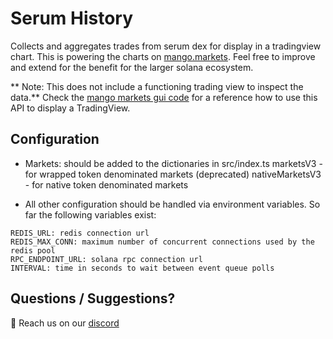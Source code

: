 # Serum History

Collects and aggregates trades from serum dex for display in a tradingview chart.
This is powering the charts on [mango.markets](https://mango.markets).
Feel free to improve and extend for the benefit for the larger solana ecosystem.

** Note: This does not include a functioning trading view to inspect the
data.** Check the [mango markets gui code](https://github.com/blockworks-foundation/mango-ui-v2/blob/main/components/TradingView/index.tsx) for a reference how to use this API to display a TradingView.

## Configuration

* Markets: should be added to the dictionaries in src/index.ts
  marketsV3 - for wrapped token denominated markets (deprecated)
  nativeMarketsV3 - for native token denominated markets

* All other configuration should be handled via environment variables.
  So far the following variables exist:

```
REDIS_URL: redis connection url
REDIS_MAX_CONN: maximum number of concurrent connections used by the redis pool
RPC_ENDPOINT_URL: solana rpc connection url
INTERVAL: time in seconds to wait between event queue polls
```

## Questions / Suggestions?

👋 Reach us on our [discord](https://discord.gg/cbDHKCnGJU)
